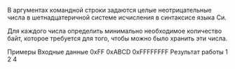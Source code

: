 В аргументах командной строки задаются целые неотрицательные числа в шетнадцатеричной системе исчисления в синтаксисе языка Си.

Для каждого числа определить минимально необходимое количество байт, которое требуется для того, чтобы можно было хранить эти числа.

Примеры
Входные данные
0xFF 0xABCD 0xFFFFFFFF
Результат работы
1 2 4
